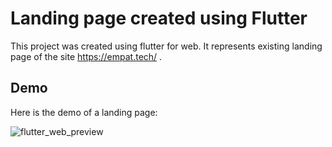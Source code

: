 # Landing page created using Flutter

This project was created using flutter for web. It represents existing landing page of the site https://empat.tech/ .

## Demo

Here is the demo of a landing page:

![flutter_web_preview](https://user-images.githubusercontent.com/55760070/169598559-c7fcf9ef-1348-4f7d-8e50-344b40bad1e8.gif)
